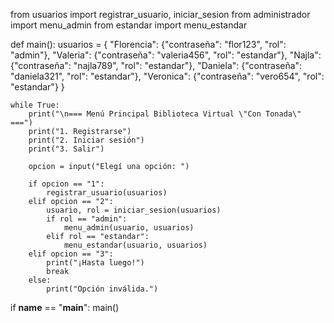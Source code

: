 from usuarios import registrar_usuario, iniciar_sesion
from administrador import menu_admin
from estandar import menu_estandar 

def main():
    usuarios = {
        "Florencia": {"contraseña": "flor123", "rol": "admin"},
        "Valeria": {"contraseña": "valeria456", "rol": "estandar"},
        "Najla": {"contraseña": "najla789", "rol": "estandar"},
        "Daniela": {"contraseña": "daniela321", "rol": "estandar"},
        "Veronica": {"contraseña": "vero654", "rol": "estandar"}
    }

    while True:
        print("\n=== Menú Principal Biblioteca Virtual \"Con Tonada\" ===")
        print("1. Registrarse")
        print("2. Iniciar sesión")
        print("3. Salir")

        opcion = input("Elegí una opción: ")

        if opcion == "1":
            registrar_usuario(usuarios)
        elif opcion == "2":
            usuario, rol = iniciar_sesion(usuarios)
            if rol == "admin":
                menu_admin(usuario, usuarios) 
            elif rol == "estandar":
                menu_estandar(usuario, usuarios) 
        elif opcion == "3":
            print("¡Hasta luego!")
            break
        else:
            print("Opción inválida.")

if __name__ == "__main__":
    main()

